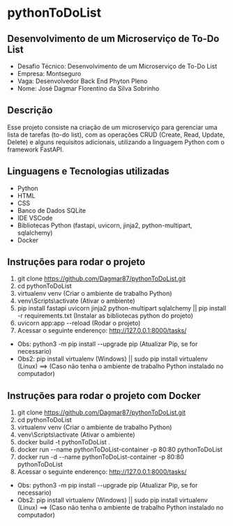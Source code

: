 # pythonToDoList
## Desenvolvimento de um Microserviço de To-Do List
- Desafio Técnico: Desenvolvimento de um Microserviço de To-Do List
- Empresa: Montseguro
- Vaga: Desenvolvedor Back End Phyton Pleno
- Nome: José Dagmar Florentino da Silva Sobrinho

## Descrição

Esse projeto consiste na criação de um microserviço para gerenciar uma lista de tarefas (to-do list), com as operações CRUD (Create, Read, Update, Delete) e alguns requisitos adicionais, utilizando a linguagem Python com o framework FastAPI.

## Linguagens e Tecnologias utilizadas

- Python
- HTML
- CSS
- Banco de Dados SQLite
- IDE VSCode 
- Bibliotecas Python (fastapi, uvicorn, jinja2, python-multipart, sqlalchemy)
- Docker

## Instruções para rodar o projeto

1. git clone https://github.com/Dagmar87/pythonToDoList.git
2. cd pythonToDoList
3. virtualenv venv (Criar o ambiente de trabalho Python)
4. venv\Scripts\activate (Ativar o ambiente)
5. pip install fastapi uvicorn jinja2 python-multipart sqlalchemy || pip install -r requirements.txt (Instalar as bibliotecas python do projeto)
6. uvicorn app:app --reload (Rodar o projeto)
7. Acessar o seguinte enderenço: http://127.0.0.1:8000/tasks/

+ Obs: python3 -m pip install --upgrade pip (Atualizar Pip, se for necessario)
+ Obs2: pip install virtualenv (Windows) || sudo pip install virtualenv (Linux) ==> (Caso não tenha o ambiente de trabalho Python instalado no computador)

## Instruções para rodar o projeto com Docker

1. git clone https://github.com/Dagmar87/pythonToDoList.git
2. cd pythonToDoList
3. virtualenv venv (Criar o ambiente de trabalho Python)
4. venv\Scripts\activate (Ativar o ambiente)
5. docker build -t pythonToDoList .
6. docker run --name pythonToDoList-container -p 80:80 pythonToDoList
7. docker run -d --name pythonToDoList-container -p 80:80 pythonToDoList
8. Acessar o seguinte enderenço: http://127.0.0.1:8000/tasks/

+ Obs: python3 -m pip install --upgrade pip (Atualizar Pip, se for necessario)
+ Obs2: pip install virtualenv (Windows) || sudo pip install virtualenv (Linux) ==> (Caso não tenha o ambiente de trabalho Python instalado no computador)
